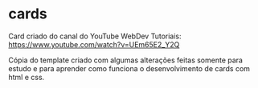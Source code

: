 # cards
 Card criado do canal do YouTube WebDev Tutoriais: https://www.youtube.com/watch?v=UEm65E2_Y2Q

 Cópia do template criado com algumas alterações feitas somente para estudo e para aprender como funciona o desenvolvimento de cards com html e css.